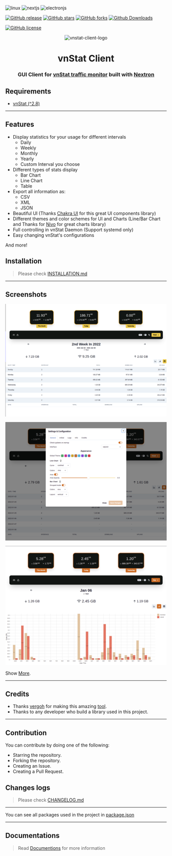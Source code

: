 ![linux](https://img.shields.io/badge/Linux-FCC624.svg?style=for-the-badge&logo=Linux&logoColor=black)
![nextjs](https://img.shields.io/badge/Next.js-000000.svg?style=for-the-badge&logo=next-dot-js&logoColor=white)
![electronjs](https://img.shields.io/badge/Electron-47848F.svg?style=for-the-badge&logo=Electron&logoColor=white)

[![GitHub release](https://img.shields.io/github/v/release/Hulxv/vnstat-client?style=for-the-badge)](https://github.com/Hulxv/vnstat-client/releases)
[![GitHub stars](https://img.shields.io/github/stars/Hulxv/vnstat-client?style=for-the-badge)](https://github.com/Hulxv/vnstat-client/stargazers)
[![GitHub forks](https://img.shields.io/github/forks/Hulxv/vnstat-client?style=for-the-badge)](https://github.com/Hulxv/vnstat-client/network)
[![Github Downloads](https://img.shields.io/github/downloads/Hulxv/vnstat-client/total.svg?style=for-the-badge)]()

[![GitHub license](https://img.shields.io/github/license/Hulxv/vnstat-client?style=for-the-badge)](https://github.com/Hulxv/vnstat-client/blob/main/LICENSE)

<div align='center'> <img src="resources/icons/512x512.png" alt="vnstat-client-logo" width="300" /> <h1 align='center'>vnStat Client</h1> </div>

<h3 align='center'> GUI Client for <a href='https://github.com/vergoh/vnstat'>vnStat traffic monitor</a> built with <a href='https://github.com/saltyshiomix/nextron/tree/v7.1.0'>Nextron</a> </h3>

## Requirements

- [vnStat (^2.8)](https://github.com/vergoh/vnstat)

---

## Features

- Display statistics for your usage for different intervals
  - Daily
  - Weekly
  - Monthly
  - Yearly
  - Custom Interval you choose
- Different types of stats display
  - Bar Chart
  - Line Chart
  - Table
- Export all information as:
  - CSV
  - XML
  - JSON
- Beautiful UI (Thanks [Chakra UI](https://chakra-ui.com/) for this great UI components library)
- Different themes and color schemes for UI and Charts (Line/Bar Chart and Thanks for [Nivo](https://nivo.rocks/) for great charts library)
- Full controlling in vnStat Daemon (Support systemd only)
- Easy changing vnStat's configurations

And more!

## Installation

> Please check [INSTALLATION.md](./INSTALLATION.md)

---

## Screenshots

![Table](screenshots/2022-01-06-23-42-33.png)

![line chart](screenshots//2022-01-06-23-42-25.png)

![bar chart](screenshots/2022-01-06-23-42-50.png)

Show [More](screenshots).

---

## Credits

- Thanks [vergoh](https://github.com/vergoh) for making this amazing [tool](https://github.com/vergoh/vnstat).
- Thanks to any developer who build a library used in this project.

---

## Contribution

You can contribute by doing one of the following:

- Starring the repository.
- Forking the repository.
- Creating an Issue.
- Creating a Pull Request.

## Changes logs

> Please check [CHANGELOG.md](./CHANGELOG.md)

---

You can see all packages used in the project in [package.json](./package.json)

---

## Documentations

> Read [Documentions](docs/index.md) for more information
